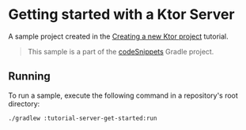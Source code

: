 # Getting started with a Ktor Server

A sample project created in the [Creating a new Ktor project](https://ktor.io/docs/intellij-idea.html) tutorial.
> This sample is a part of the [codeSnippets](../../README.md) Gradle project.

## Running

To run a sample, execute the following command in a repository's root directory:

```bash
./gradlew :tutorial-server-get-started:run
```

